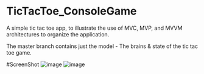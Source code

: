# TicTacToe_ConsoleGame
A simple tic tac toe app, to illustrate the use of MVC, MVP, and MVVM architectures to organize the application.

The master branch contains just the model - The brains & state of the tic tac toe game.

#ScreenShot
![image](https://github.com/osaf106/TicTacToe_ConsoleGame/assets/84909068/8deed39b-a534-407c-b75f-abd2e1d5c997)
![image](https://github.com/osaf106/TicTacToe_ConsoleGame/assets/84909068/acec508b-0e91-4268-8999-7cd96a2447fa)

